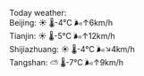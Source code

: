 Today weather:  
Beijing: ☀️   🌡️-4°C 🌬️↑6km/h  
Tianjin: ☀️   🌡️-5°C 🌬️↑12km/h  
Shijiazhuang: ☀️   🌡️-4°C 🌬️↘4km/h  
Tangshan: ⛅️  🌡️-7°C 🌬️↑9km/h  
